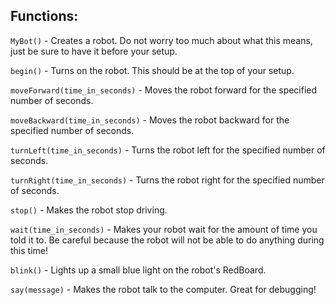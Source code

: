 ## Functions:

`MyBot()` - Creates a robot. Do not worry too much about what this means, just be sure to have it before your setup.

`begin()` - Turns on the robot. This should be at the top of your setup.

`moveForward(time_in_seconds)` - Moves the robot forward for the specified number of seconds.

`moveBackward(time_in_seconds)` - Moves the robot backward for the specified number of seconds.

`turnLeft(time_in_seconds)` - Turns the robot left for the specified number of seconds.

`turnRight(time_in_seconds)` - Turns the robot right for the specified number of seconds.

`stop()` - Makes the robot stop driving.

`wait(time_in_seconds)` - Makes your robot wait for the amount of time you told it to. Be careful because the robot will not be able to do anything during this time!

`blink()` - Lights up a small blue light on the robot's RedBoard.

`say(message)` - Makes the robot talk to the computer. Great for debugging!

